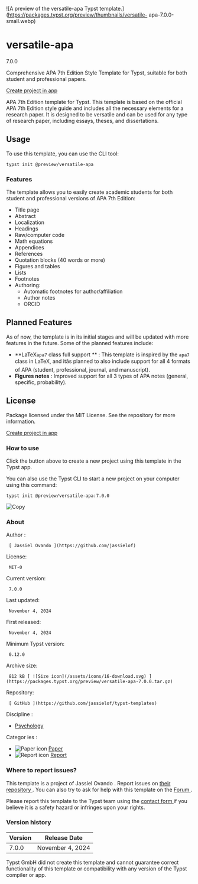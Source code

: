 ![A preview of the versatile-apa Typst
template.](https://packages.typst.org/preview/thumbnails/versatile-
apa-7.0.0-small.webp)

#  versatile-apa

7.0.0

Comprehensive APA 7th Edition Style Template for Typst, suitable for both
student and professional papers.

[ Create project in app ](/app?template=versatile-apa&version=7.0.0)

APA 7th Edition template for Typst. This template is based on the official APA
7th Edition style guide and includes all the necessary elements for a research
paper. It is designed to be versatile and can be used for any type of research
paper, including essays, theses, and dissertations.

##  Usage

To use this template, you can use the CLI tool:

    
    
    typst init @preview/versatile-apa
    

###  Features

The template allows you to easily create academic students for both student
and professional versions of APA 7th Edition:

  * Title page 
  * Abstract 
  * Localization 
  * Headings 
  * Raw/computer code 
  * Math equations 
  * Appendices 
  * References 
  * Quotation blocks (40 words or more) 
  * Figures and tables 
  * Lists 
  * Footnotes 
  * Authoring: 
    * Automatic footnotes for author/affiliation 
    * Author notes 
    * ORCID 

##  Planned Features

As of now, the template is in its initial stages and will be updated with more
features in the future. Some of the planned features include:

  * **LaTeX` apa7 ` class full support ** : This template is inspired by the ` apa7 ` class in LaTeX, and itâs planned to also include support for all 4 formats of APA (student, professional, journal, and manuscript). 
  * **Figures notes** : Improved support for all 3 types of APA notes (general, specific, probability). 

##  License

Package licensed under the MIT License. See the repository for more
information.

[ Create project in app ](/app?template=versatile-apa&version=7.0.0)

###  How to use

Click the button above to create a new project using this template in the
Typst app.

You can also use the Typst CLI to start a new project on your computer using
this command:

    
    
    typst init @preview/versatile-apa:7.0.0

![Copy](/assets/icons/16-copy.svg)

###  About

Author  :

     [ Jassiel Ovando ](https://github.com/jassielof)
License:

     MIT-0 
Current version:

     7.0.0 
Last updated:

     November 4, 2024 
First released:

     November 4, 2024 
Minimum Typst version:

     0.12.0 
Archive size:

     812 kB [ ![Size icon](/assets/icons/16-download.svg) ](https://packages.typst.org/preview/versatile-apa-7.0.0.tar.gz)
Repository:

     [ GitHub ](https://github.com/jassielof/typst-templates)
Discipline  :

    

  * [ Psychology ](https://typst.app/universe/search/?discipline=psychology)

Categor  ies  :

    

  * ![Paper icon](/assets/icons/16-atom.svg) [ Paper ](https://typst.app/universe/search/?category=paper)
  * ![Report icon](/assets/icons/16-speak.svg) [ Report ](https://typst.app/universe/search/?category=report)

###  Where to report issues?

This  template  is a project of  Jassiel Ovando  .  Report issues on  [ their
repository ](https://github.com/jassielof/typst-templates) .  You can also try
to ask for help with this  template  on the  [ Forum
](https://forum.typst.app) .

Please report this  template  to the Typst team using the  [ contact form
](https://typst.app/contact) if you believe it is a safety hazard or infringes
upon your rights.

###  Version history

Version  |  Release Date   
---|---  
7.0.0  |  November 4, 2024   
  
Typst GmbH did not create this  template  and cannot guarantee correct
functionality of this  template  or compatibility with any version of the
Typst compiler or app.


